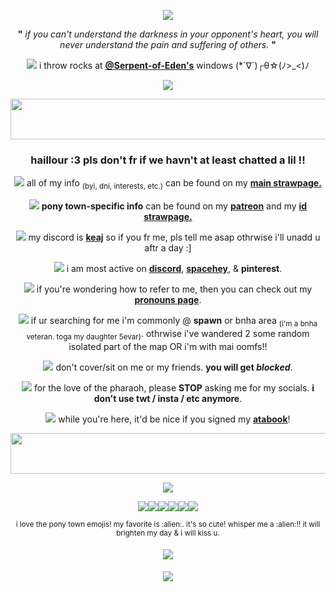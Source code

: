 <p align="center"><img src="https://file.garden/ZX4RWS8pMXxJ-6QI/ygo/me%20irl.gif"/></p>

<p align="center"><b>"</b> <em>if you can't understand the darkness in your opponent's heart, you will never understand the pain and suffering of others.</em> <b>"</b></p>

<p align="center"><img src="https://file.garden/ZX4RWS8pMXxJ-6QI/ygo/puzzle"/> i throw rocks at <b><a href="https://github.com/Serpent-of-Eden">@Serpent-of-Eden's</a></b> windows (*´∇`)┌θ☆(ﾉ>_<)ﾉ</p>

<p align="center"><img src="https://dl.glitter-graphics.com/pub/1452/1452137t12wjgui40.gif"/></p>

<p align="center"><img src="https://file.garden/ZX4RWS8pMXxJ-6QI/ygo/yeah.png" width="750" height="65"/></p>

<h3 align="center">haillour :3 pls don't fr if we havn't at least chatted a lil !!</h3>

<p align="center"><img src="https://64.media.tumblr.com/ee2c838eabf172c02f23dc80bea9ff35/bc1469a198b99e05-d8/s75x75_c1/43559104a35670dc8a62ce613ea1d838bc9102c1.gifv"/> all of my info <sub>(byi, dni, interests, etc.)</sub> can be found on my <b><a href="https://keaj.straw.page">main strawpage.</a></b></p>
<p align="center"><img src="https://64.media.tumblr.com/ee2c838eabf172c02f23dc80bea9ff35/bc1469a198b99e05-d8/s75x75_c1/43559104a35670dc8a62ce613ea1d838bc9102c1.gifv"/> <b>pony town-specific info</b> can be found on my <b><a href="https://www.patreon.com/keajkidd">patreon</a></b> and my <b><a href="https://kingofgames.straw.page">id strawpage.</a></b></p>
<p align="center"><img src="https://64.media.tumblr.com/ee2c838eabf172c02f23dc80bea9ff35/bc1469a198b99e05-d8/s75x75_c1/43559104a35670dc8a62ce613ea1d838bc9102c1.gifv"/> my discord is <b><a href="https://discordid.netlify.app/?id=256969554209669120">keaj</a></b> so if you fr me, pls tell me asap othrwise i'll unadd u aftr a day :]</p>
<p align="center"><img src="https://file.garden/ZX4RWS8pMXxJ-6QI/ygo/ezgif.com-webp-to-gif-converter%20(2).gif"/> i am most active on <b><a href="https://discordid.netlify.app/?id=256969554209669120">discord</a></b>, <b><a href="https://spacehey.com/keajkidd">spacehey</a></b>, & <b>pinterest</b>.</p>
<p align="center"><img src="https://gifcity.carrd.co/assets/images/gallery02/3632fd54.gif?v=d7271437"/> if you're wondering how to refer to me, then you can check out my <b><a href="https://en.pronouns.page/@keaj">pronouns page</a></b>.</p>
<p align="center"><img src="https://gifcity.carrd.co/assets/images/gallery02/3632fd54.gif?v=d7271437"/> if ur searching for me i'm commonly @ <b>spawn</b> or <b></b>bnha</b> area <sub>(i'm a bnha veteran. toga my daughter 5evar)</sub>. othrwise i've wandered 2 some random isolated part of the map OR i'm with mai oomfs!!</p>
<p align="center"><img src="https://file.garden/ZX4RWS8pMXxJ-6QI/ygo/ezgif.com-webp-to-gif-converter%20(4).gif"/> don't cover/sit on me or my friends. <b>you will get <em>blocked</em></b>.</p>
<p align="center"><img src="https://file.garden/ZX4RWS8pMXxJ-6QI/ygo/ezgif.com-webp-to-gif-converter%20(4).gif"/> for the love of the pharaoh, please <b>STOP</b> asking me for my socials. <b>i don't use twt / insta / etc anymore</b>.</p>
<p align="center"><img src="https://file.garden/ZX4RWS8pMXxJ-6QI/ygo/ezgif.com-webp-to-gif-converter%20(3).gif"/> while you're here, it'd be nice if you signed my <b><a href="https://keaj.atabook.org"/>atabook</a></b>!</p>

<p align="center"><img src="https://file.garden/ZX4RWS8pMXxJ-6QI/ygo/yeah.png" width="750" height="65"/></p>

<p align="center"><img src="https://file.garden/ZX4RWS8pMXxJ-6QI/ummmbye.gif"/></p>

<p align="center"><img src="https://dl.glitter-graphics.com/pub/1388/1388207lsv6wkmxpv.gif"/><img src="https://dl.glitter-graphics.com/pub/1387/1387885sazrmgjl8y.gif"/><img src="https://dl.glitter-graphics.com/pub/1388/1388214sa628pu7v5.png"/><img src="https://dl.glitter-graphics.com/pub/1382/1382511y6mwr2f8xc.gif"/><img src="https://dl.glitter-graphics.com/pub/1382/1382506psln15lbym.gif"/><img src="https://dl.glitter-graphics.com/pub/2224/2224591tk2n9dg62p.gif"/></p>

<p align="center"><sup>i love the pony town emojis! my favorite is :alien:. it's so cute! whisper me a :alien:!! it will brighten my day & i will kiss u.</sup></p>

<p align="center">
<h4 align="center"
  
![](https://komarev.com/ghpvc/?username=keajkidd&color=yellow&style=plastic&label=worshippers)
  </h4>

  </p>

<p align="center"><img src="https://file.garden/ZX4RWS8pMXxJ-6QI/ygo/ezgif.com-webp-to-gif-converter%20(6).gif"/></p>
